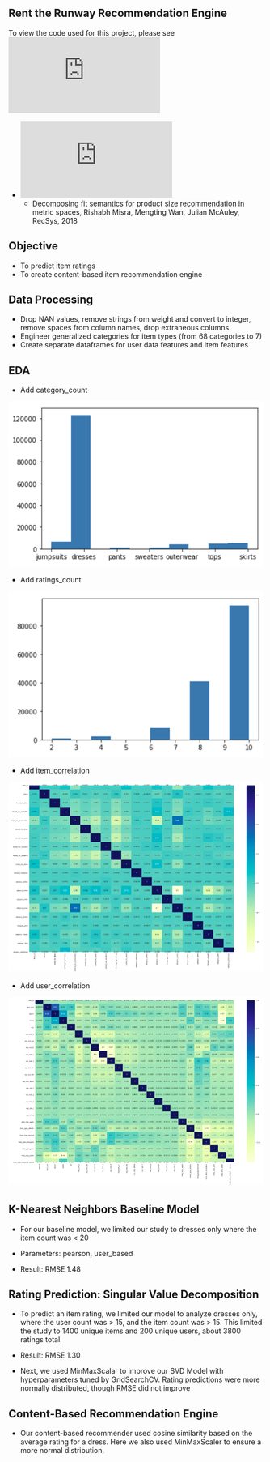 Rent the Runway Recommendation Engine
-
To view the code used for this project, please see ![Recommendations.py](https://github.com/befowle/Recommend_The_Runway/blob/master/Recommendations.py)

  - ![Data Source:](https://cseweb.ucsd.edu/~jmcauley/datasets.html)
    - Decomposing fit semantics for product size recommendation in metric spaces, Rishabh Misra, Mengting Wan, Julian McAuley, RecSys, 2018

Objective
-
- To predict item ratings
- To create content-based item recommendation engine

Data Processing
-
- Drop NAN values, remove strings from weight and convert to integer, remove spaces from column names, drop extraneous columns
- Engineer generalized categories for item types (from 68 categories to 7)
- Create separate dataframes for user data features and item features

EDA
-
- Add category_count

<img src = "images/category_count.png">

- Add ratings_count

<img src = "images/ratings_count.png">

- Add item_correlation
<img src = "images/item_correlation.png">

- Add user_correlation
<img src = "images/user_correlation.png">
 
K-Nearest Neighbors Baseline Model
-
- For our baseline model, we limited our study to dresses only where the item count was < 20

- Parameters: pearson, user_based
- Result: RMSE 1.48

Rating Prediction: Singular Value Decomposition
-
- To predict an item rating, we limited our model to analyze dresses only, where the user count was > 15, and the item count was > 15. This limited the study to 1400 unique items and 200 unique users, about 3800 ratings total.

- Result: RMSE 1.30

- Next, we used MinMaxScalar to improve our SVD Model with hyperparameters tuned by GridSearchCV. Rating predictions were more normally distributed, though RMSE did not improve

Content-Based Recommendation Engine
-
- Our content-based recommender used cosine similarity based on the average rating for a dress. Here we also used MinMaxScaler to ensure a more normal distribution.
